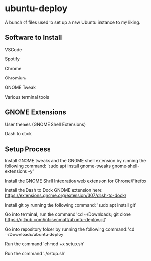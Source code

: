 # ubuntu-deploy
A bunch of files used to set up a new Ubuntu instance to my liking.

## Software to Install
VSCode

Spotify

Chrome

Chromium

GNOME Tweak

Various terminal tools

## GNOME Extensions
User themes (GNOME Shell Extensions)

Dash to dock

## Setup Process
Install GNOME tweaks and the GNOME shell extension by running the following command: 'sudo apt install gnome-tweaks gnome-shell-extensions -y'

Install the GNOME Shell Integration web extension for Chrome/Firefox

Install the Dash to Dock GNOME extension here: https://extensions.gnome.org/extension/307/dash-to-dock/

Install git by running the following command: 'sudo apt install git'

Go into terminal, run the command 'cd ~/Downloads; git clone https://github.com/infosecmatt/ubuntu-deploy.git'

Go into repository folder by running the following command: 'cd ~/Downloads/ubuntu-deploy

Run the command 'chmod +x setup.sh'

Run the command './setup.sh'
